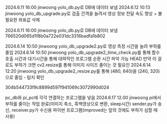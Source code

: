 2024.6.11 16:00 jinwoong yolo_db.py로 DB에 데이터 보냄
2024.6.12 10:13 jinwoong yolo_db_upgrade.py로 검출 간격을 늘려서 영상 정보 전달 속도 향상 + 불필요한 좌표값 삭제

2024.6.11 16:00 jinwoong
yolo_db.py로 DB에 데이터 보냄
 766520d065d1f8b0a722e031dc3316badfa1b802

2024.6.14 10:50 jinwoong yolo_db_upgrade2.py로 영상 측정 시간을 늘려 부하를 줄임
2024.6.14 10:50 jinwoong yolo_db_upgrade2_time_check.py를 통해 함수 호출 시간과 대기시간을 통해 대략적인 프로그램 순환 시간 파악 가능
 HEAD
                         만약 이 걸로도 부하가 크면 cv2.resize를 통해 이미지 사이즈 줄이는 것 필요인
2024.6.14 12:20 jinwoong yolo_db_upgrade2_resize.py를 통해 (480, 640)을 (240, 320)으로 줄임 - 탐지 확인

 304b544733f9c8899d597f941069c3072990d024

pc_db와 pi_pc에 각각 연결하는 프로그램을 넣음
2024.6.17 12.00 jinwoong pi에서 부하를 줄이는 작업 완료(이미지 축소, 흑백영상으로 변환, sleep시간)
sender.py가 송신, receiver.py가 수신용 파이썬 프로그램(improved는 앞의 것에도 부하가 심할 때 사용)
